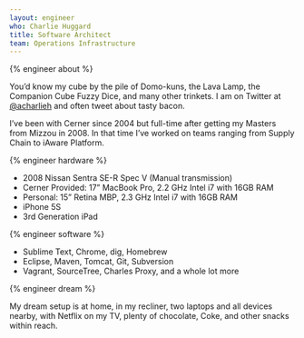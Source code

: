 ```yaml
---
layout: engineer
who: Charlie Huggard
title: Software Architect
team: Operations Infrastructure
---
```


{% engineer about %}

You’d know my cube by the pile of Domo-kuns, the Lava Lamp, the Companion Cube Fuzzy Dice, and many other trinkets. I am on Twitter at [@acharlieh](http://twitter.com/acharlieh) and often tweet about tasty bacon.

I’ve been with Cerner since 2004 but full-time after getting my Masters from Mizzou in 2008. In that time I’ve worked on teams ranging from Supply Chain to iAware Platform.

{% engineer hardware %}

- 2008 Nissan Sentra SE-R Spec V (Manual transmission)
- Cerner Provided: 17” MacBook Pro, 2.2 GHz Intel i7 with 16GB RAM
- Personal: 15” Retina MBP, 2.3 GHz Intel i7 with 16GB RAM
- iPhone 5S
- 3rd Generation iPad

{% engineer software %}

- Sublime Text, Chrome, dig, Homebrew
- Eclipse, Maven, Tomcat, Git, Subversion
- Vagrant, SourceTree, Charles Proxy, and a whole lot more

{% engineer dream %}

My dream setup is at home, in my recliner, two laptops and all devices nearby, with Netflix on my TV, plenty of chocolate, Coke, and other snacks within reach.

